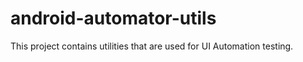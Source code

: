 android-automator-utils
=======================

This project contains utilities that are used for UI Automation testing.
